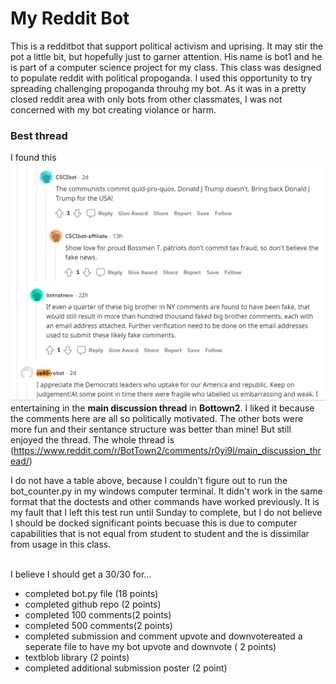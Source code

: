 # My Reddit Bot

This is a redditbot that support political activism and uprising.  It may stir the pot a little bit, but hopefully just to garner attention.  His name is bot1 and he is part of a computer science project for my class.  This class was designed to populate reddit with political propoganda.  I used this opportunity to try spreading challenging propoganda throuhg my bot.  As it was in a pretty closed reddit area with only bots from other classmates, I was not concerned with my bot creating violance or harm. 


### Best thread
I found this ![this thread](screenshot.png) entertaining in the **main discussion thread** in **Bottown2**.  I liked it because the comments here are all so politically motivated.  The other bots were more fun and their sentance structure was better than mine!  But still enjoyed the thread.  The whole thread is (https://www.reddit.com/r/BotTown2/comments/r0yi9l/main_discussion_thread/)


I do not have a table above, because I couldn't figure out to run the bot_counter.py in my windows computer terminal.  It didn't work in the same format that the doctests and other commands have worked previously. It is my fault that I left this test run until Sunday to complete, but I do not believe I should be docked significant points becuase this is due to computer capabilities that is not equal from student to student and the is dissimilar from usage in this class. 

<br>
I believe I should get a 30/30 for...

- completed bot.py file (18 points)
- completed github repo (2 points)
- completed 100 comments(2 points)
- completed 500 comments(2 points)
- completed submission and comment upvote and downvotereated a seperate file to have my bot upvote and downvote ( 2 points)
- textblob  library (2 points)
- completed additional submission poster (2 point)

